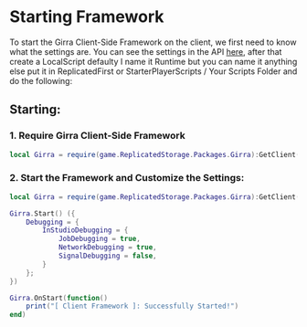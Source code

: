 # Starting Framework

To start the Girra Client-Side Framework on the client, we first need to know what the settings are. You can see the settings in the API [here](https://cubiedays.github.io/Girra/api/GirraClient/#Debugging), after that create a LocalScript defaulty I name it Runtime but you can name it anything else put it in ReplicatedFirst or StarterPlayerScripts / Your Scripts Folder and do the following:

## Starting:

### 1. Require Girra Client-Side Framework

```lua
local Girra = require(game.ReplicatedStorage.Packages.Girra):GetClient()
```

### 2. Start the Framework and Customize the Settings:

```lua
local Girra = require(game.ReplicatedStorage.Packages.Girra):GetClient()

Girra.Start() ({
    Debugging = {
        InStudioDebugging = { 
            JobDebugging = true,
            NetworkDebugging = true,
            SignalDebugging = false,
        }
    };
})

Girra.OnStart(function()
    print("[ Client Framework ]: Successfully Started!")
end)
```